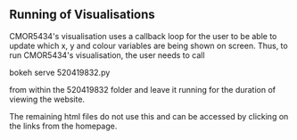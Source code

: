 ## Running of Visualisations
CMOR5434's visualisation uses a callback loop for the user to be able to update which x, y and colour
variables are being shown on screen.
Thus, to run CMOR5434's visualisation, the user needs to call

bokeh serve 520419832.py

from within the 520419832 folder and leave it running for the duration of viewing the website.

The remaining html files do not use this and can be accessed by clicking on the links from the homepage.
